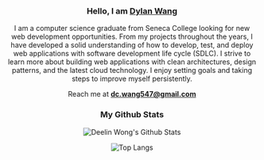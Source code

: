 <h3 align="center">Hello, I am <b><a rel="nofollow noopener noreferrer" target="_blank" href="https://web-portfolio-ten.vercel.app/">Dylan Wang</a></b></samp></h3>

<div align="center">
    <p>I am a computer science graduate from Seneca College looking for new web development opportunities. From my projects throughout the years, I have developed a solid understanding of how to develop, test, and deploy web applications with software development life cycle (SDLC). I strive to learn more about building web applications with clean architectures, design patterns, and the latest cloud technology. I enjoy setting goals and taking steps to improve myself persistently. </p>
    Reach me at <b><a rel="nofollow noopener noreferrer" target="_blank" href="mailto:dc.wang547@gmail.com">dc.wang547@gmail.com</a></b>
</div>

<h3 align= "center">My Github Stats</h3>

<div align="center">
<p>
<img  alt ="Deelin Wong's Github Stats"src="https://github-readme-stats.vercel.app/api?username=dwang134&show_icons=true">
</p>
<p>
<img alt ="Top Langs"src="https://github-readme-stats.vercel.app/api/top-langs/?username=dwang134&layout=compact">
</p>
